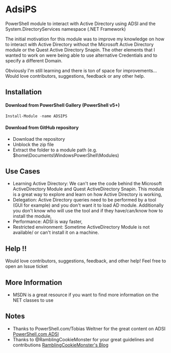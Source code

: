 # AdsiPS

PowerShell module to interact with Active Directory using ADSI and the System.DirectoryServices namespace (.NET Framework)

The initial motivation for this module was to improve my knowledge on how to interact with Active Directory without the Microsoft Active Directory module or the Quest Active Directory Snapin.
The other elements that I wanted to work on were being able to use alternative Credentials and to specify a different Domain.

Obviously I'm still learning and there is ton of space for improvements... Would love contributors, suggestions, feedback or any other help.
 
## Installation
#### Download from PowerShell Gallery (PowerShell v5+)
``` powershell
Install-Module -name ADSIPS
```

#### Download from GitHub repository
* Download the repository
* Unblock the zip file
* Extract the folder to a module path (e.g. $home\Documents\WindowsPowerShell\Modules)


## Use Cases

* Learning Active Directory: We can't see the code behind the Microsoft ActiveDirectory Module and Quest ActiveDirectory Snapin. This module is a great way to explore and learn on how Active Directory is working,
* Delegation: Active Directory queries need to be performed by a tool (GUI for example) and you don't want it to load AD module. Additionally you don't know who will use the tool and if they have/can/know how to install the module,
* Performance:  ADSI is way faster,
* Restricted environment: Sometime ActiveDirectory Module is not available/ or can't install it on a machine.



## Help !!
Would love contributors, suggestions, feedback, and other help! Feel free to open an Issue ticket
 


## More Information
 * MSDN is a great resource if you want to find more information on the NET classes to use 



## Notes
 * Thanks to PowerShell.com/Tobias Weltner for the great content on ADSI [PowerShell.com ADSI](http://powershell.com/cs/blogs/ebookv2/archive/2012/03/25/chapter-19-user-management.aspx)
 * Thanks to @RamblingCookieMonster for your great guidelines and contributions [RamblingCookieMonster's Blog](http://ramblingcookiemonster.github.io/Building-A-PowerShell-Module/)
